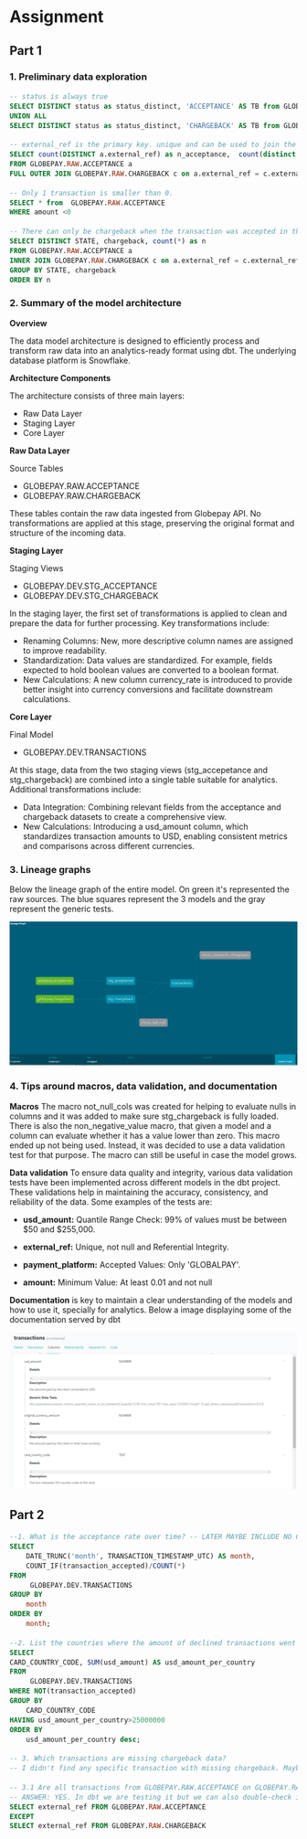 # Assignment

## Part 1  
### 1. Preliminary data exploration
```sql
-- status is always true
SELECT DISTINCT status as status_distinct, 'ACCEPTANCE' AS TB from GLOBEPAY.RAW.ACCEPTANCE
UNION ALL
SELECT DISTINCT status as status_distinct, 'CHARGEBACK' AS TB from GLOBEPAY.RAW.CHARGEBACK

-- external_ref is the primary key. unique and can be used to join the tables
SELECT count(DISTINCT a.external_ref) as n_acceptance,  count(distinct c.external_ref) as n_chargeback
FROM GLOBEPAY.RAW.ACCEPTANCE a
FULL OUTER JOIN GLOBEPAY.RAW.CHARGEBACK c on a.external_ref = c.external_ref

-- Only 1 transaction is smaller than 0.
SELECT * from  GLOBEPAY.RAW.ACCEPTANCE
WHERE amount <0

-- There can only be chargeback when the transaction was accepted in the first place (state = accepted)
SELECT DISTINCT STATE, chargeback, count(*) as n
FROM GLOBEPAY.RAW.ACCEPTANCE a
INNER JOIN GLOBEPAY.RAW.CHARGEBACK c on a.external_ref = c.external_ref
GROUP BY STATE, chargeback
ORDER BY n
```

### 2. Summary of the model architecture

**Overview**

The data model architecture is designed to efficiently process and transform raw data into an analytics-ready format using dbt. The underlying database platform is Snowflake.

**Architecture Components**

The architecture consists of three main layers:
- Raw Data Layer
- Staging Layer
- Core Layer 

**Raw Data Layer**

Source Tables
- GLOBEPAY.RAW.ACCEPTANCE
- GLOBEPAY.RAW.CHARGEBACK

These tables contain the raw data ingested from Globepay API. No transformations are applied at this stage, preserving the original format and structure of the incoming data.

**Staging Layer**

Staging Views
- GLOBEPAY.DEV.STG_ACCEPTANCE
- GLOBEPAY.DEV.STG_CHARGEBACK

In the staging layer, the first set of transformations is applied to clean and prepare the data for further processing. Key transformations include:

- Renaming Columns: New, more descriptive column names are assigned to improve readability.
- Standardization: Data values are standardized. For example, fields expected to hold boolean values are converted to a boolean format.
- New Calculations: A new column currency_rate is introduced to provide better insight into currency conversions and facilitate downstream calculations.

**Core Layer**

Final Model
- GLOBEPAY.DEV.TRANSACTIONS

At this stage, data from the two staging views (stg_accepetance and stg_chargeback) are combined into a single table suitable for analytics. Additional transformations include:

- Data Integration: Combining relevant fields from the acceptance and chargeback datasets to create a comprehensive view.
- New Calculations: Introducing a usd_amount column, which standardizes transaction amounts to USD, enabling consistent metrics and comparisons across different currencies.



### 3. Lineage graphs

Below the lineage graph of the entire model. On green it's represented the raw sources. The blue squares represent the 3 models and the gray represent the generic tests.

![alt text](image-1.png)

### 4. Tips around macros, data validation, and documentation

**Macros**
The macro not_null_cols was created for helping to evaluate nulls in columns and it was added to make sure stg_chargeback is fully loaded. There is also the non_negative_value macro, that given a model and a column can evaluate whether it has a value lower than zero. This macro ended up not being used. Instead, it was decided to use a data validation test for that purpose. The macro can still be useful in case the model grows.

**Data validation**
To ensure data quality and integrity, various data validation tests have been implemented across different models in the dbt project. These validations help in maintaining the accuracy, consistency, and reliability of the data. Some examples of the tests are:

- **usd_amount:**
Quantile Range Check: 99% of values must be between $50 and $255,000.

- **external_ref:**
Unique, not null and Referential Integrity.

- **payment_platform:**
Accepted Values: Only 'GLOBALPAY'.

- **amount:**
Minimum Value: At least 0.01 and not null

**Documentation** is key to maintain a clear understanding of the models and how to use it, specially for analytics. Below a image displaying some of the documentation served by dbt

![alt text](image-2.png)


## Part 2

```sql
--1. What is the acceptance rate over time? -- LATER MAYBE INCLUDE NO CHARGEBACK FILTER
SELECT 
    DATE_TRUNC('month', TRANSACTION_TIMESTAMP_UTC) AS month,
    COUNT_IF(transaction_accepted)/COUNT(*)
FROM 
     GLOBEPAY.DEV.TRANSACTIONS
GROUP BY 
    month
ORDER BY 
    month;
    
--2. List the countries where the amount of declined transactions went over $25M
SELECT 
CARD_COUNTRY_CODE, SUM(usd_amount) AS usd_amount_per_country
FROM 
     GLOBEPAY.DEV.TRANSACTIONS
WHERE NOT(transaction_accepted)  
GROUP BY 
    CARD_COUNTRY_CODE
HAVING usd_amount_per_country>25000000
ORDER BY 
    usd_amount_per_country desc;

-- 3. Which transactions are missing chargeback data?
-- I didn't find any specific transaction with missing chargeback. Maybe we are talking about the one transaction found in the preliminary analysis that is a negative amount?

-- 3.1 Are all transactions from GLOBEPAY.RAW.ACCEPTANCE on GLOBEPAY.RAW.CHARGEBACK?
-- ANSWER: YES. In dbt we are testing it but we can also double-check it with the following
SELECT external_ref FROM GLOBEPAY.RAW.ACCEPTANCE 
EXCEPT
SELECT external_ref FROM GLOBEPAY.RAW.CHARGEBACK 
```